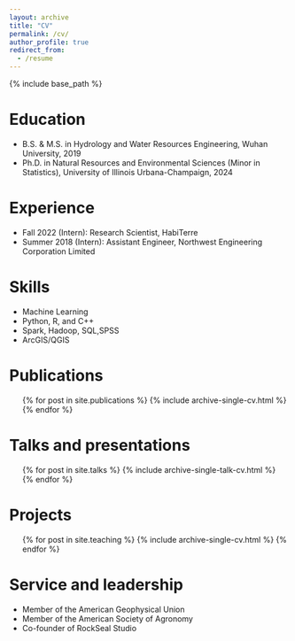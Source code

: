 ```yaml
---
layout: archive
title: "CV"
permalink: /cv/
author_profile: true
redirect_from:
  - /resume
---
```


{% include base_path %}

Education
======
* B.S. & M.S. in Hydrology and Water Resources Engineering, Wuhan University, 2019
* Ph.D. in Natural Resources and Environmental Sciences (Minor in Statistics), University of Illinois Urbana-Champaign, 2024

Experience
======
* Fall   2022 (Intern): Research Scientist, HabiTerre  
* Summer 2018 (Intern): Assistant Engineer, Northwest Engineering Corporation Limited

Skills
======
* Machine Learning
* Python, R, and C++
* Spark, Hadoop, SQL,SPSS
* ArcGIS/QGIS
  
Publications
======
  <ul>{% for post in site.publications %}
    {% include archive-single-cv.html %}
  {% endfor %}</ul>
  
Talks and presentations
======
  <ul>{% for post in site.talks %}
    {% include archive-single-talk-cv.html %}
  {% endfor %}</ul>
  
Projects
======
  <ul>{% for post in site.teaching %}
    {% include archive-single-cv.html %}
  {% endfor %}</ul>
  
Service and leadership
======
* Member of the American Geophysical Union
* Member of the American Society of Agronomy
* Co-founder of RockSeal Studio
